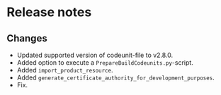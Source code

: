 # Release notes

## Changes

- Updated supported version of codeunit-file to v2.8.0.
- Added option to execute a `PrepareBuildCodeunits.py`-script.
- Added `import_product_resource`.
- Added `generate_certificate_authority_for_development_purposes`.
- Fix.
